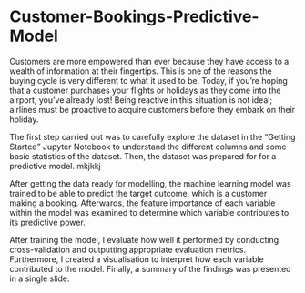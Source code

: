 # Customer-Bookings-Predictive-Model
Customers are more empowered than ever because they have access to a wealth of information at their fingertips. This is one of the reasons the buying cycle is very different to what it used to be. Today, if you’re hoping that a customer purchases your flights or holidays as they come into the airport, you’ve already lost! Being reactive in this situation is not ideal; airlines must be proactive to acquire customers before they embark on their holiday.

The first step carried out was to carefully explore the dataset in the “Getting Started” Jupyter Notebook to understand the different columns and some basic statistics of the dataset. Then, the dataset was prepared for for a predictive model. mkjkkj

After getting the data ready for modelling, the machine learning model was trained to be able to predict the target outcome, which is a customer making a booking. Afterwards, the feature importance of each variable within the model was examined to determine which variable contributes to its predictive power. 

After training the model, I evaluate how well it performed by conducting cross-validation and outputting appropriate evaluation metrics. Furthermore, I created a visualisation to interpret how each variable contributed to the model. Finally, a summary of the findings was presented in a single slide.

